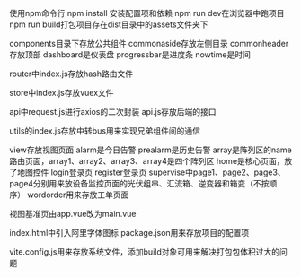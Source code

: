使用npm命令行
npm install 安装配置项和依赖
npm run dev在浏览器中跑项目
npm run build打包项目存在dist目录中的assets文件夹下

components目录下存放公共组件
commonaside存放左侧目录
commonheader存放顶部
dashboard是仪表盘
progressbar是进度条
nowtime是时间

router中index.js存放hash路由文件

store中index.js存放vuex文件

api中request.js进行axios的二次封装
api.js存放后端的接口

utils的index.js存放中转bus用来实现兄弟组件间的通信

view存放视图页面
alarm是今日告警 prealarm是历史告警
array是阵列区的name路由页面，array1、array2、array3、array4是四个阵列区
home是核心页面，放了地图控件
login登录页
register登录页
supervise中page1、page2、page3、page4分别用来放设备监控页面的光伏组串、汇流箱、逆变器和箱变（不按顺序）
wordorder用来存放工单页面

视图基准页由app.vue改为main.vue

index.html中引入阿里字体图标
package.json用来存放项目的配置项

vite.config.js用来存放系统文件，添加build对象可用来解决打包包体积过大的问题